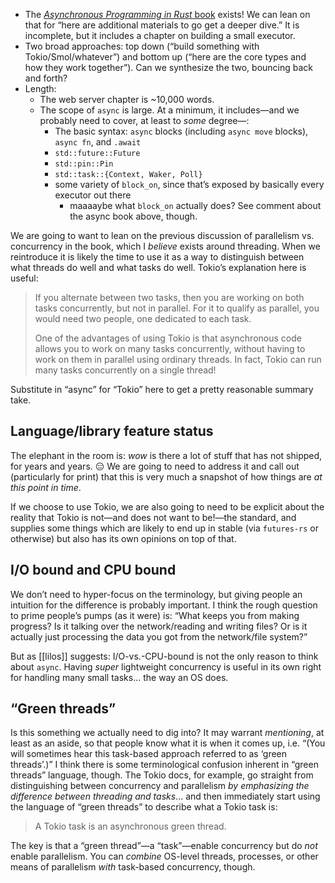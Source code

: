 - The [_Asynchronous Programming in Rust_ book](https://rust-lang.github.io/async-book/) exists! We can lean on that for “here are additional materials to go get a deeper dive.” It is incomplete, but it includes a chapter on building a small executor.
- Two broad approaches: top down (“build something with Tokio/Smol/whatever”) and bottom up (“here are the core types and how they work together”). Can we synthesize the two, bouncing back and forth?
- Length:
    - The web server chapter is ~10,000 words.
    - The scope of `async` is large. At a minimum, it includes—and we probably need to cover, at least to *some* degree—:
        - The basic syntax: `async` blocks (including `async move` blocks), `async fn`, and `.await`
        - `std::future::Future`
        - `std::pin::Pin`
        - `std::task::{Context, Waker, Poll}`
        - some variety of `block_on`, since that’s exposed by basically every executor out there
            - maaaaybe what `block_on` actually does? See comment about the async book above, though.

We are going to want to lean on the previous discussion of parallelism vs. concurrency in the book, which I *believe* exists around threading. When we reintroduce it is likely the time to use it as a way to distinguish between what threads do well and what tasks do well. Tokio’s explanation here is useful:

> If you alternate between two tasks, then you are working on both tasks concurrently, but not in parallel. For it to qualify as parallel, you would need two people, one dedicated to each task.
> 
> One of the advantages of using Tokio is that asynchronous code allows you to work on many tasks concurrently, without having to work on them in parallel using ordinary threads. In fact, Tokio can run many tasks concurrently on a single thread!

Substitute in “async” for “Tokio” here to get a pretty reasonable summary take.

## Language/library feature status

The elephant in the room is: *wow* is there a lot of stuff that has not shipped, for years and years. 😑 We are going to need to address it and call out (particularly for print) that this is very much a snapshot of how things are *at this point in time*.

If we choose to use Tokio, we are also going to need to be explicit about the reality that Tokio is not—and does not want to be!—the standard, and supplies some things which are likely to end up in stable (via `futures-rs` or otherwise) but also has its own opinions on top of that.

## I/O bound and CPU bound

We don’t need to hyper-focus on the terminology, but giving people an intuition for the difference is probably important. I think the rough question to prime people’s pumps (as it were) is: “What keeps you from making progress? Is it talking over the network/reading and writing files? Or is it actually just processing the data you got from the network/file system?”

But as [[lilos]] suggests: I/O-vs.-CPU-bound is not the only reason to think about `async`. Having *super* lightweight concurrency is useful in its own right for handling many small tasks… the way an OS does.

## “Green threads”

Is this something we actually need to dig into? It may warrant *mentioning*, at least as an aside, so that people know what it is when it comes up, i.e. “(You will sometimes hear this task-based approach referred to as ‘green threads’.)” I think there is some terminological confusion inherent in “green threads” language, though. The Tokio docs, for example, go straight from distinguishing between concurrency and parallelism *by emphasizing the difference between threading and tasks*… and then immediately start using the language of “green threads” to describe what a Tokio task is:

> A Tokio task is an asynchronous green thread.

The key is that a “green thread”—a “task”—enable concurrency but do *not* enable parallelism. You can *combine* OS-level threads, processes, or other means of parallelism *with* task-based concurrency, though.
